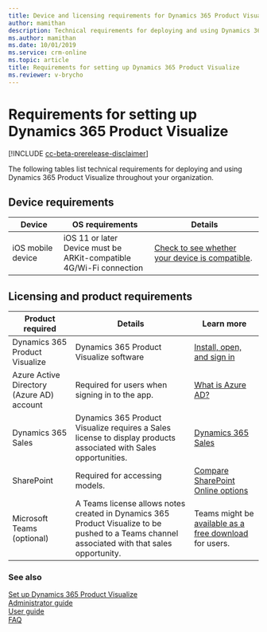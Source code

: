 ```yaml
---
title: Device and licensing requirements for Dynamics 365 Product Visualize
author: mamithan
description: Technical requirements for deploying and using Dynamics 365 Product Visualize throughout your organization
ms.author: mamithan
ms.date: 10/01/2019
ms.service: crm-online
ms.topic: article
title: Requirements for setting up Dynamics 365 Product Visualize
ms.reviewer: v-brycho
---
```


# Requirements for setting up Dynamics 365 Product Visualize

[!INCLUDE [cc-beta-prerelease-disclaimer](../includes/cc-beta-prerelease-disclaimer.md)]

The following tables list technical requirements for deploying and using Dynamics 365 Product Visualize throughout your organization.

## Device requirements

|Device|OS requirements|Details|
|--------------------|-------------------------------------|--------------------------------------------|
|iOS mobile device|iOS 11 or later<br>Device must be ARKit-compatible<br>4G/Wi-Fi connection|[Check to see whether your device is compatible](https://go.microsoft.com/fwlink/p/?linkid=2082564).|

## Licensing and product requirements

|Product required|Details|Learn more|
|--------------------|-------------------------------------|--------------------------------------------|
|Dynamics 365 Product Visualize|Dynamics 365 Product Visualize software|[Install, open, and sign in](sign-in.md)|
|Azure Active Directory (Azure AD) account|Required for users when signing in to the app.|[What is Azure AD?](https://docs.microsoft.com/azure/active-directory/fundamentals/active-directory-whatis)|
|Dynamics 365 Sales|Dynamics 365 Product Visualize requires a Sales license to display products associated with Sales opportunities.|[Dynamics 365 Sales](https://dynamics.microsoft.com/sales/overview/)|
|SharePoint|Required for accessing models.|[Compare SharePoint Online options](https://products.office.com/sharepoint/compare-sharepoint-plans)|
|Microsoft Teams (optional)|A Teams license<!--This implies that the free version won't be sufficient, whereas the next sentence seems to imply that it might be good enough.--> allows notes created in Dynamics 365 Product Visualize to be pushed to a Teams channel associated with that sales opportunity.|Teams might be [available as a free download](https://teams.microsoft.com/downloads) for users.<!--note from editor: I'm not sure what this is saying. It's not that Teams "might" be a free download, it definitely is. Maybe this should say something like "You can [download Teams](https://teams.microsoft.com/downloads) to evaluate whether the free version meets your organization's needs or should you plan to purchase Teams licenses." Or maybe link to https://www.microsoft.com/microsoft-365/microsoft-teams/free instead?--> |

### See also

[Set up Dynamics 365 Product Visualize](setup.md)<br>
[Administrator guide](admin-guide.md)<br>
[User guide](user-guide.md)<br>
[FAQ](faq.md)<br>

